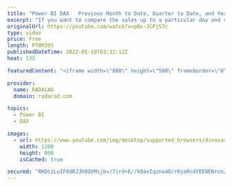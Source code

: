 ```yaml
---
title: "Power BI DAX   Previous Month to Date, Quarter to Date, and Year to Date Calculations"
excerpt: "If you want to compare the sales up to a particular day and compare it with the previous period (month, quarter, or year) but up to that particular day in that period, then it is called previous month-to-date, previous quarter-to-date, and previous year-to-date. These calculations can be more helpful"
originalUrl: https://youtube.com/watch?v=pNs-JCPj57c
type: video
price: Free
length: PT8M39S
publishedDateTime: 2022-05-19T03:32:12Z
heat: 135

featuredContent: "<iframe width=\"800\" height=\"500\" frameborder=\"0\" src=\"https://www.youtube.com/embed/pNs-JCPj57c\" allow=\"accelerometer; autoplay; encrypted-media; gyroscope; picture-in-picture\" allowfullscreen></iframe>"

provider:
  name: RADACAD
  domain: radacad.com

topics:
  - Power BI
  - DAX

images:
  - url: https://www.youtube.com/img/desktop/supported_browsers/dinosaur.png
    width: 1200
    height: 800
    isCached: true

secured: "RKDczLuIF8dRJJhOQVMsjbv/7ird+E//k8axIqzno4O/rKceRcdYEE0ENronZ7cz/jQ8V0K+70WKoSHCWzXx6NYcjrvrfML26MoXIWShZFSTKpnomrIxfumb0bGd3xUfxa+SbEjaVctljEFg8geQojYnCDKsTU9/FfIITDaakowZ31DqoN+ZND3Qg+lVrr0KJ2tzDlXKMI/flvMmCjmD9XxqEzICwm/bUE5/qqFt8/CGDHy+GXwIz0TiAhOfQbBP1OX/41NxQUHAKH4bI3/YN6cuosKvs9wfq0nzidWwgFHSbC7M1ZfR5nMNQHJmxpq8n+cJHQbKp2NaVWmHKaaVY+fiPy7iOjnI/VVIxBWCFrqsxSz1G41PF+EpOu0UJwSSSLhzSBO0BBgVbPWHOC8WzRFoCHIJf0EKigvQ9Ree+qo=;j8y7qljRqyidfQZoZQBHPA=="
---
```


